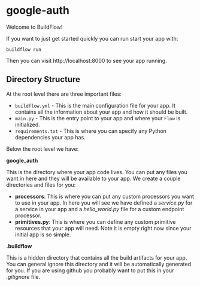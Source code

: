 # google-auth

Welcome to BuildFlow!

If you want to just get started quickly you can run start your app with:

```
buildflow run
```

Then you can visit http://localhost:8000 to see your app running.

## Directory Structure

At the root level there are three important files:

- `buildflow.yml` - This is the main configuration file for your app. It contains all the information about your app and how it should be built.
- `main.py` - This is the entry point to your app and where your `Flow` is initialized.
- `requirements.txt` - This is where you can specify any Python dependencies your app has.

Below the root level we have:

**google_auth**

This is the directory where your app code lives. You can put any files you want in here and they will be available to your app. We create a couple directories and files for you:

- **processors**: This is where you can put any custom processors you want to use in your app. In here you will see we have defined a *service.py* for a service in your app and a *hello_world.py* file for a custom endpoint processor.
- **primitives.py**: This is where you can define any custom primitive resources that your app will need. Note it is empty right now since your initial app is so simple.

**.buildflow**

This is a hidden directory that contains all the build artifacts for your app. You can general ignore this directory and it will be automatically generated for you. If you are using github you probably want to put this in your *.gitignore* file.
